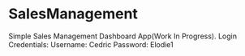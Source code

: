 # SalesManagement
Simple Sales Management Dashboard App(Work In Progress).
Login Credentials:
Username: Cedric
Password: Elodie1
